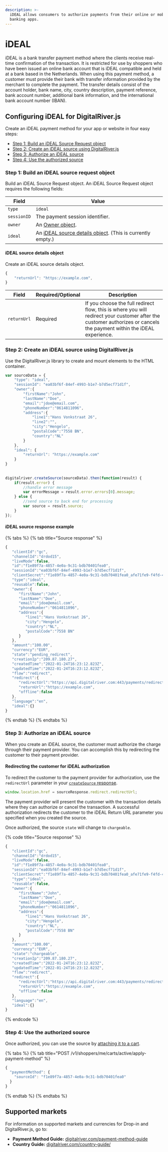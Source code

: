 ```yaml
---
description: >-
  iDEAL allows consumers to authorize payments from their online or mobile
  banking apps.
---
```


# iDEAL

iDEAL is a bank transfer payment method where the clients receive real-time confirmation of the transaction. It is restricted for use by shoppers who have been issued an online bank account that is iDEAL compatible and held at a bank based in the Netherlands. When using this payment method, a customer must provide their bank with transfer information provided by the merchant to complete the payment. The transfer details consist of the account holder, bank name, city, country description, payment reference, bank account number, additional bank information, and the international bank account number (IBAN).

## Configuring iDEAL for DigitalRiver.js

Create an iDEAL payment method for your app or website in four easy steps:

* [Step 1: Build an iDEAL Source Request object](ideal.md#step-1-build-an-ideal-source-request-object)
* [Step 2: Create an iDEAL source using DigitalRiver.js](ideal.md#step-2-create-an-ideal-source-using-digitalriver.js)
* [Step 3: Authorize an iDEAL source](ideal.md#step-3-authorize-an-ideal-source)
* [Step 4: Use the authorized source](ideal.md#step-4-use-the-authorized-source)

### Step 1: Build an iDEAL source request object

Build an iDEAL Source Request object. An iDEAL Source Request object requires the following fields:

| Field       | Value                                                                                              |
| ----------- | -------------------------------------------------------------------------------------------------- |
| `type`      | `ideal`                                                                                            |
| `sessionID` | The payment session identifier.                                                                    |
| `owner`     | An [Owner object](common-payment-objects.md#owner-object).                                         |
| `ideal`     | An [iDEAL source details object](ideal.md#ideal-source-details-object). (This is currently empty.) |

#### iDEAL source details object

Create an iDEAL source details object.

```javascript
{
    "returnUrl": "https://example.com",
}
```

| Field       | Required/Optional | Description                                                                                                                                                           |
| ----------- | ----------------- | --------------------------------------------------------------------------------------------------------------------------------------------------------------------- |
| `returnUrl` | Required          | If you choose the full redirect flow, this is where you will redirect your customer after the customer authorizes or cancels the payment within the iDEAL experience. |

### Step 2: Create an iDEAL source using DigitalRiver.js

Use the DigitalRiver.js library to create and mount elements to the HTML container.

```javascript
var sourceData = {
    "type": "ideal",
    "sessionId": "ea03bf6f-84ef-4993-b1e7-b7d5ecf71d1f",
    "owner":{
        "firstName":"John",
        "lastName":"Doe",
        "email":"jdoe@email.com",
        "phoneNumber":"0614811096",
        "address":{
            "line1":"Hans Vonkstraat 26",
            "line2":"",
            "city":"Hengelo",
            "postalCode":"7558 BN",
            "country":"NL"
        }
    },
    "ideal": {
        "returnUrl": "https://example.com"
    }
}
 
 
digitalriver.createSource(sourceData).then(function(result) {
    if(result.error) {
        //handle error message
        var errorMessage = result.error.errors[0].message;
    } else {
        //send source to back end for processing
        var source = result.source;
    }
});
```

#### iDEAL source response example

{% tabs %}
{% tab title="Source response" %}
```javascript
{
   "clientId":"gc",
   "channelId":"drdod15",
   "liveMode":false,
   "id":"f1e89f7a-4857-4e0a-9c31-bdb70401fea0",
   "sessionId":"ea03bf6f-84ef-4993-b1e7-b7d5ecf71d1f",
   "clientSecret":"f1e89f7a-4857-4e0a-9c31-bdb70401fea0_afe71fe9-f4fd-4a70-b6d9-edd808ed2190",
   "type":"ideal",
   "reusable":false,
   "owner":{
      "firstName":"John",
      "lastName":"Doe",
      "email":"jdoe@email.com",
      "phoneNumber":"0614811096",
      "address":{
         "line1":"Hans Vonkstraat 26",
         "city":"Hengelo",
         "country":"NL",
         "postalCode":"7558 BN"
      }
   },
   "amount":"100.00",
   "currency":"EUR",
   "state":"pending_redirect",
   "creationIp":"209.87.180.27",
   "createdTime":"2022-01-24T16:23:12.823Z",
   "updatedTime":"2022-01-24T16:23:12.823Z",
   "flow":"redirect",
   "redirect":{
      "redirectUrl":"https://api.digitalriver.com:443/payments/redirects/6fccf5be-7c6f-4135-9a96-f5e943fc3bad?apiKey=pk_sys_c2608001bba7477eae22808e1eb138db",
      "returnUrl":"https://example.com",
      "offline":false
   },
   "language":"en",
   "ideal":{}
}
```
{% endtab %}
{% endtabs %}

### Step 3: Authorize an iDEAL source

When you create an iDEAL source, the customer must authorize the charge through their payment provider. You can accomplish this by redirecting the customer to their payment provider.&#x20;

#### Redirecting the customer for iDEAL authorization

To redirect the customer to the payment provider for authorization, use the `redirectUrl` parameter in your [`createSource` response](../reference/digitalriver-object.md#createsource-sourcedata).

```javascript
window.location.href = sourceResponse.redirect.redirectUrl;
```

The payment provider will present the customer with the transaction details where they can authorize or cancel the transaction. A successful authorization redirects the customer to the iDEAL Return URL parameter you specified when you created the source.&#x20;

Once authorized, the source `state` will change to `chargeable`.

{% code title="Source response" %}
```javascript
{
   "clientId":"gc",
   "channelId":"drdod15",
   "liveMode":false,
   "id":"f1e89f7a-4857-4e0a-9c31-bdb70401fea0",
   "sessionId":"ea03bf6f-84ef-4993-b1e7-b7d5ecf71d1f",
   "clientSecret":"f1e89f7a-4857-4e0a-9c31-bdb70401fea0_afe71fe9-f4fd-4a70-b6d9-edd808ed2190",
   "type":"ideal",
   "reusable":false,
   "owner":{
      "firstName":"John",
      "lastName":"Doe",
      "email":"jdoe@email.com",
      "phoneNumber":"0614811096",
      "address":{
         "line1":"Hans Vonkstraat 26",
         "city":"Hengelo",
         "country":"NL",
         "postalCode":"7558 BN"
      }
   },
   "amount":"100.00",
   "currency":"EUR",
   "state":"chargeable",
   "creationIp":"209.87.180.27",
   "createdTime":"2022-01-24T16:23:12.823Z",
   "updatedTime":"2022-01-24T16:23:12.823Z",
   "flow":"redirect",
   "redirect":{
      "redirectUrl":"https://api.digitalriver.com:443/payments/redirects/6fccf5be-7c6f-4135-9a96-f5e943fc3bad?apiKey=pk_sys_c2608001bba7477eae22808e1eb138db",
      "returnUrl":"https://example.com",
      "offline":false
   },
   "language":"en",
   "ideal":{}
}
```
{% endcode %}

### Step 4: Use the authorized source

Once authorized, you can use the source by [attaching it to a cart](wire-transfer.md#attach-the-source-to-a-cart).

{% tabs %}
{% tab title="POST /v1/shoppers/me/carts/active/apply-payment-method" %}
```javascript
{
  "paymentMethod": {
    "sourceId": "f1e89f7a-4857-4e0a-9c31-bdb70401fea0"
  }
}
```
{% endtab %}
{% endtabs %}

## Supported markets

For information on supported markets and currencies for Drop-in and DigitalRiver.js, go to:&#x20;

* **Payment Method Guide:** [digitalriver.com/payment-method-guide](https://www.digitalriver.com/payment-method-guide/)
* **Country Guide:** [digitalriver.com/country-guide/](https://www.digitalriver.com/country-guide/)
